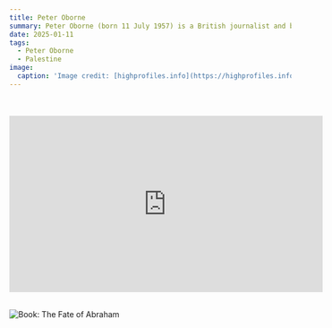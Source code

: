 ```yaml
---
title: Peter Oborne
summary: Peter Oborne (born 11 July 1957) is a British journalist and broadcaster.He is the former chief political commentator of The Daily Telegraph, from which he resigned in early 2015.
date: 2025-01-11
tags:
  - Peter Oborne
  - Palestine
image:
  caption: 'Image credit: [highprofiles.info](https://highprofiles.info/wp-content/uploads/2016/04/Oborne-main-900x650.jpg)'
---
```


<br>

<br>

<iframe width="560" height="315" src="https://www.youtube.com/embed/xv0vYtC-RUg?si=ky5PrG7UD562ztVP" title="YouTube video player" frameborder="0" allow="accelerometer; autoplay; clipboard-write; encrypted-media; gyroscope; picture-in-picture; web-share" referrerpolicy="strict-origin-when-cross-origin" allowfullscreen></iframe>


<br>

<br>

![Book: The Fate of Abraham](https://d28hgpri8am2if.cloudfront.net/book_images/onix/cvr9781398501027/the-fate-of-abraham-9781398501027_xlg.jpg)